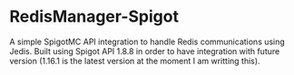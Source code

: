 # RedisManager-Spigot
A simple SpigotMC API integration to handle Redis communications using Jedis.
Built using Spigot API 1.8.8 in order to have integration with future version (1.16.1 is the latest version at the moment I am writting this).
